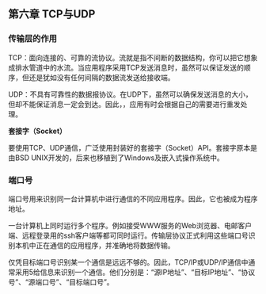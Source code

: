 ## 第六章 TCP与UDP

### 传输层的作用

TCP：面向连接的、可靠的流协议。流就是指不间断的数据结构，你可以把它想象成排水管道中的水流。当应用程序采用TCP发送消息时，虽然可以保证发送的顺序，但还是犹如没有任何间隔的数据流发送给接收端。

UDP：不具有可靠性的数据报协议。在UDP下，虽然可以确保发送消息的大小，但却不能保证消息一定会到达。因此，，应用有时会根据自己的需要进行重发处理。

**套接字（Socket）**

要使用TCP、UDP通信，广泛使用封装好的套接字（Socket）API。套接字原本是由BSD UNIX开发的，后来也移植到了Windows及嵌入式操作系统中。

### 端口号

端口号用来识别同一台计算机中进行通信的不同应用程序。因此，它也被成为程序地址。

一台计算机上同时运行多个程序。例如接受WWW服务的Web浏览器、电邮客户端、远程登录用的ssh客户端等都可同时运行。传输层协议正式利用这些端口号识别本机中正在通信的应用程序，并准确地将数据传输。

仅凭目标端口号识别某一个通信是远远不够的。因此，TCP/IP或UDP/IP通信中通常采用5给信息来识别一个通信。他们分别是：“源IP地址”、“目标IP地址”、“协议号”、“源端口号”、“目标端口号”。

